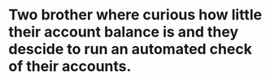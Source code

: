 # Two brother where curious how little their account balance is and they descide to run an automated check of their accounts.

